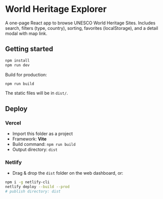 # World Heritage Explorer

A one-page React app to browse UNESCO World Heritage Sites.
Includes search, filters (type, country), sorting, favorites (localStorage),
and a detail modal with map link.

## Getting started

```bash
npm install
npm run dev
```

Build for production:

```bash
npm run build
```

The static files will be in `dist/`.

## Deploy

### Vercel
- Import this folder as a project
- Framework: **Vite**
- Build command: `npm run build`
- Output directory: `dist`

### Netlify
- Drag & drop the `dist` folder on the web dashboard, or:
```bash
npm i -g netlify-cli
netlify deploy --build --prod
# publish directory: dist
```
